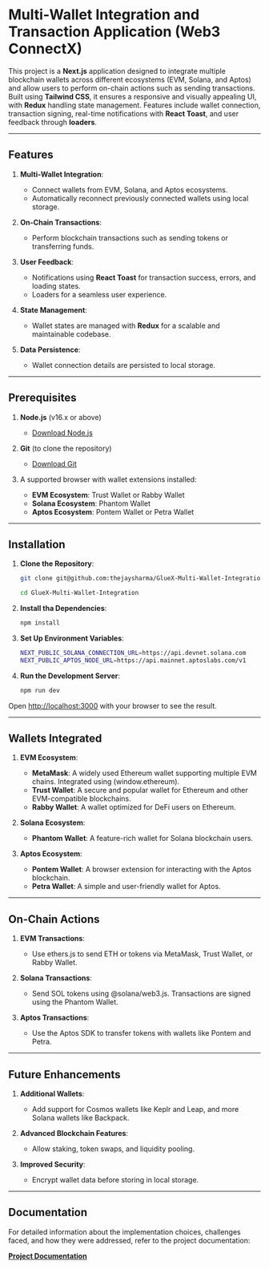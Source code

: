 # Multi-Wallet Integration and Transaction Application (Web3 ConnectX)

This project is a **Next.js** application designed to integrate multiple blockchain wallets across different ecosystems (EVM, Solana, and Aptos) and allow users to perform on-chain actions such as sending transactions. Built using **Tailwind CSS**, it ensures a responsive and visually appealing UI, with **Redux** handling state management. Features include wallet connection, transaction signing, real-time notifications with **React Toast**, and user feedback through **loaders**.

---

## **Features**

1. **Multi-Wallet Integration**:
   - Connect wallets from EVM, Solana, and Aptos ecosystems.
   - Automatically reconnect previously connected wallets using local storage.

2. **On-Chain Transactions**:
   - Perform blockchain transactions such as sending tokens or transferring funds.

3. **User Feedback**:
   - Notifications using **React Toast** for transaction success, errors, and loading states.
   - Loaders for a seamless user experience.

4. **State Management**:
   - Wallet states are managed with **Redux** for a scalable and maintainable codebase.

5. **Data Persistence**:
   - Wallet connection details are persisted to local storage.

---

## **Prerequisites**

1. **Node.js** (v16.x or above)
   - [Download Node.js](https://nodejs.org/)

2. **Git** (to clone the repository)
   - [Download Git](https://git-scm.com/)

3. A supported browser with wallet extensions installed:
   - **EVM Ecosystem**: Trust Wallet or Rabby Wallet
   - **Solana Ecosystem**: Phantom Wallet
   - **Aptos Ecosystem**: Pontem Wallet or Petra Wallet

---

## **Installation**

1. **Clone the Repository**:
   ```bash
   git clone git@github.com:thejaysharma/GlueX-Multi-Wallet-Integration.git

   cd GlueX-Multi-Wallet-Integration
2. **Install tha Dependencies**:
   ```bash
   npm install
3. **Set Up Environment Variables**:
   ```bash
   NEXT_PUBLIC_SOLANA_CONNECTION_URL=https://api.devnet.solana.com
   NEXT_PUBLIC_APTOS_NODE_URL=https://api.mainnet.aptoslabs.com/v1
4. **Run the Development Server**:
   ```bash
   npm run dev
Open [http://localhost:3000](http://localhost:3000) with your browser to see the result.

---

## **Wallets Integrated**

1. **EVM Ecosystem**:
   - **MetaMask**: A widely used Ethereum wallet supporting multiple EVM chains. Integrated using (window.ethereum).
   - **Trust Wallet**: A secure and popular wallet for Ethereum and other EVM-compatible blockchains.
   - **Rabby Wallet**: A wallet optimized for DeFi users on Ethereum.

2. **Solana Ecosystem**:
   - **Phantom Wallet**: A feature-rich wallet for Solana blockchain users.

3. **Aptos Ecosystem**:
   - **Pontem Wallet**: A browser extension for interacting with the Aptos blockchain.
   - **Petra Wallet**: A simple and user-friendly wallet for Aptos.

---

## **On-Chain Actions**

1. **EVM Transactions**:
   - Use ethers.js to send ETH or tokens via MetaMask, Trust Wallet, or Rabby Wallet.

2. **Solana Transactions**:
   - Send SOL tokens using @solana/web3.js. Transactions are signed using the Phantom Wallet.

3. **Aptos Transactions**:
   - Use the Aptos SDK to transfer tokens with wallets like Pontem and Petra.

---

## **Future Enhancements**

1. **Additional Wallets**:
   - Add support for Cosmos wallets like Keplr and Leap, and more Solana wallets like Backpack.

2. **Advanced Blockchain Features**:
   - Allow staking, token swaps, and liquidity pooling.

3. **Improved Security**:
   - Encrypt wallet data before storing in local storage.

---

## **Documentation**

For detailed information about the implementation choices, challenges faced, and how they were addressed, refer to the project documentation:

[**Project Documentation**](https://docs.google.com/document/d/1IQTkpjxXprtuMPzrrV7s_qikLK7OIsa3x5VJCAFDDco/edit?usp=sharing)
